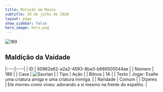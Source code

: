 ```yaml
---
title: Mutação em Massa
subtitle: 10 de julho de 2020
layout: page
show_sidebar: false
hero_image: hero.png
---
```


![189](https://cdn.keyforgegame.com/media/card_front/pt/479_189_66RHWHRQ8863_pt.png)

## Maldição da Vaidade

|----|----|
| ID | 50962e62-a2a2-4593-8ba3-b666505544ae |
| Número | 189 |
| Casa | ![Saurian](https://archonarcana.com/images/thumb/9/9e/Saurian_P.png/22px-Saurian_P.png "Sauro") |
| Tipo | Ação |
| Bônus | 1A |
| Texto | Jogar: Exalte uma criatura amiga e uma criatura inimiga. |
| Raridade | Comum |
| Dizeres | Ele morreu como viveu: adorando a si mesmo  na frente do espelho. |
